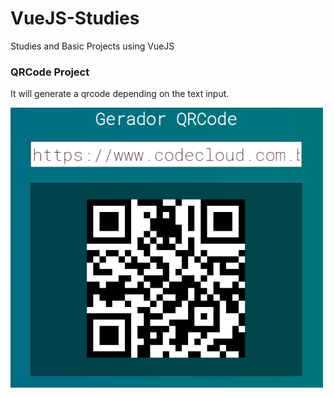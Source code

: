 # VueJS-Studies
Studies and Basic Projects using VueJS

### QRCode Project
It will generate a qrcode depending on the text input.


<img src= "img/qrcode.png" width="500">
